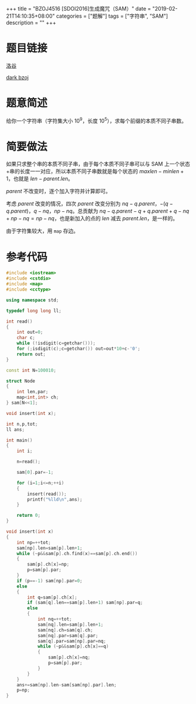 +++
title = "BZOJ4516 [SDOI2016]生成魔咒（SAM）"
date = "2019-02-21T14:10:35+08:00"
categories = ["题解"]
tags = ["字符串", "SAM"]
description = ""
+++


# 题目链接

[洛谷](https://www.luogu.org/problemnew/show/P4070)

[dark bzoj](https://darkbzoj.tk/problem/4516)

# 题意简述

给你一个字符串（字符集大小 $10^9$，长度 $10^5$），求每个前缀的本质不同子串数。

<!--more-->

# 简要做法

如果只求整个串的本质不同子串，由于每个本质不同子串可以与 SAM 上一个状态+串的长度一一对应，所以本质不同子串数就是每个状态的 $maxlen-minlen+1$，也就是 $len-parent.len$。

$parent$ 不改变时，逐个加入字符并计算即可。

考虑 $parent$ 改变的情况，四次 $parent$ 改变分别为 $nq-q.parent$，$-(q-q.parent)$，$q-nq$，$np-nq$。总贡献为 $nq-q.parent-q+q.parent+q-nq+np-nq=np-nq$，也是新加入的点的 $len$ 减去 $parent.len$，是一样的。

由于字符集较大，用 `map` 存边。

# 参考代码

```cpp
#include <iostream>
#include <cstdio>
#include <map>
#include <cctype>

using namespace std;

typedef long long ll;

int read()
{
    int out=0;
    char c;
    while (!isdigit(c=getchar()));
    for (;isdigit(c);c=getchar()) out=out*10+c-'0';
    return out;
}

const int N=100010;

struct Node
{
    int len,par;
    map<int,int> ch;
} sam[N<<1];

void insert(int x);

int n,p,tot;
ll ans;

int main()
{
    int i;

    n=read();

    sam[0].par=-1;

    for (i=1;i<=n;++i)
    {
        insert(read());
        printf("%lld\n",ans);
    }

    return 0;
}

void insert(int x)
{
    int np=++tot;
    sam[np].len=sam[p].len+1;
    while (~p&&sam[p].ch.find(x)==sam[p].ch.end())
    {
        sam[p].ch[x]=np;
        p=sam[p].par;
    }
    if (p==-1) sam[np].par=0;
    else
    {
        int q=sam[p].ch[x];
        if (sam[q].len==sam[p].len+1) sam[np].par=q;
        else
        {
            int nq=++tot;
            sam[nq].len=sam[p].len+1;
            sam[nq].ch=sam[q].ch;
            sam[nq].par=sam[q].par;
            sam[q].par=sam[np].par=nq;
            while (~p&&sam[p].ch[x]==q)
            {
                sam[p].ch[x]=nq;
                p=sam[p].par;
            }
        }
    }
    ans+=sam[np].len-sam[sam[np].par].len;
    p=np;
}
```





